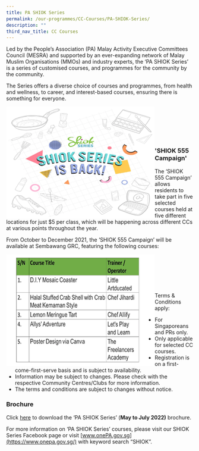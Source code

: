 ```yaml
---
title: PA SHIOK Series
permalink: /our-programmes/CC-Courses/PA-SHIOK-Series/
description: ""
third_nav_title: CC Courses
---
```

Led by the People’s Association (PA) Malay Activity Executive Committees Council (MESRA) and supported by an ever-expanding network of Malay Muslim Organisations (MMOs) and industry experts, the ‘PA SHIOK Series’ is a series of customised courses, and programmes for the community by the community.

The Series offers a diverse choice of courses and programmes, from health and wellness, to career, and interest-based courses, ensuring there is something for everyone.  

<img style="height:300px;width:400px" align="left" src="/images/Programmes/CC%20Courses/SHIOK%20Series%20web%20banner%20png.png"><br><br><br><br><br>
### 'SHIOK 555 Campaign'
The ‘SHIOK 555 Campaign’ allows residents to take part in five selected courses held at five different locations for just $5 per class, which will be happening across different CCs at various points throughout the year. 

From October to December 2021, the ‘SHIOK 555 Campaign’ will be available at Sembawang GRC, featuring the following courses:

<img style="height:300px;width:400px" align="left" src="/images/Programmes/CC%20Courses/SHIOK%20555%20campaign%20May%20to%20July%202022.png"><br><br><br><br><br><br>
Terms & Conditions apply:

* For Singaporeans and PRs only.
* Only applicable for selected CC courses.
* Registration is on a first-come-first-serve basis and is subject to availability.
* Information may be subject to changes. Please check with the respective Community Centres/Clubs for more information.
* The terms and conditions are subject to changes without notice.

### Brochure
Click [here](/files/Our%20Programmes/CC%20Courses/SHIOK%20Series-e-brochure_may-to-july-2022.pdf) to download the ‘PA SHIOK Series’ (**May to July 2022)** brochure. 

For more information on ‘PA SHIOK Series’ courses, please visit our SHIOK Series Facebook page or visit [www.onePA.gov.sg](https://www.onepa.gov.sg/) with keyword search “SHIOK”.